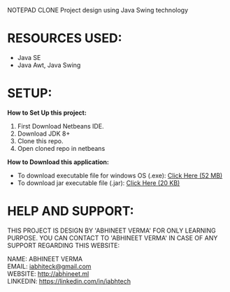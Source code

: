 NOTEPAD CLONE
Project design using Java Swing technology

# RESOURCES USED:
* Java SE
* Java Awt, Java Swing


# SETUP:
**How to Set Up this project:** 
1. First Download Netbeans IDE. 
2. Download JDK 8+
3. Clone this repo.
4. Open cloned repo in netbeans

**How to Download this application:** 
- To download executable file for windows OS (.exe): <a href="https://github.com/iabhitech/notepad-clone/blob/master/release/Notepad%20Clone-1.0.exe">Click Here (52 MB)</a>
- To download jar executable file (.jar): <a href="https://github.com/iabhitech/notepad-clone/blob/master/release/Notepad_Clone.jar">Click Here (20 KB)</a>



# HELP AND SUPPORT:

THIS PROJECT IS DESIGN BY 'ABHINEET VERMA' FOR ONLY LEARNING PURPOSE.
YOU CAN CONTACT TO 'ABHINEET VERMA' IN CASE OF ANY SUPPORT REGARDING THIS WEBSITE:

NAME: ABHINEET VERMA<br>
EMAIL: iabhiteck@gmail.com<br>
WEBSITE: http://abhineet.ml<br>
LINKEDIN: https://linkedin.com/in/iabhtech<br>

